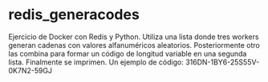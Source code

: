 # redis_generacodes
 Ejercicio de Docker con Redis y Python. Utiliza una lista donde tres workers generan cadenas con valores alfanuméricos aleatorios. Posteriormente otro las combina para formar un código de longitud variable en una segunda lista. Finalmente se imprimen. Un ejemplo de código: 316DN-1BY6-25S55V-0K7N2-59GJ
